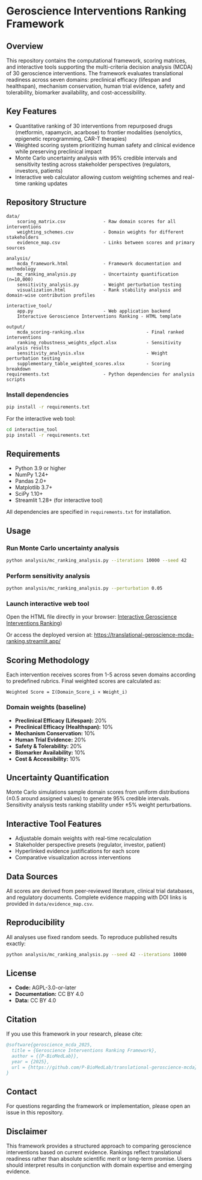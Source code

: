 # Geroscience Interventions Ranking Framework

## Overview

This repository contains the computational framework, scoring matrices, and interactive tools supporting the multi-criteria decision analysis (MCDA) of 30 geroscience interventions. The framework evaluates translational readiness across seven domains: preclinical efficacy (lifespan and healthspan), mechanism conservation, human trial evidence, safety and tolerability, biomarker availability, and cost-accessibility.

## Key Features

- Quantitative ranking of 30 interventions from repurposed drugs (metformin, rapamycin, acarbose) to frontier modalities (senolytics, epigenetic reprogramming, CAR-T therapies)
- Weighted scoring system prioritizing human safety and clinical evidence while preserving preclinical impact
- Monte Carlo uncertainty analysis with 95% credible intervals and sensitivity testing across stakeholder perspectives (regulators, investors, patients)
- Interactive web calculator allowing custom weighting schemes and real-time ranking updates

## Repository Structure

```
data/
    scoring_matrix.csv              - Raw domain scores for all interventions
    weighting_schemes.csv           - Domain weights for different stakeholders
    evidence_map.csv                - Links between scores and primary sources

analysis/
    mcda_framework.html             - Framework documentation and methodology
    mc_ranking_analysis.py          - Uncertainty quantification (n=10,000)
    sensitivity_analysis.py         - Weight perturbation testing
    visualization.html              - Rank stability analysis and domain-wise contribution profiles

interactive_tool/
    app.py                          - Web application backend
    Interactive Geroscience Interventions Ranking - HTML template

output/
    mcda_scoring-ranking.xlsx                       - Final ranked interventions
    ranking_robustness_weights_±5pct.xlsx           - Sensitivity analysis results
    sensitivity_analysis.xlsx                       - Weight perturbation testing
    supplementary_table_weighted_scores.xlsx        - Scoring breakdown
requirements.txt                    - Python dependencies for analysis scripts
```

### Install dependencies

```bash
pip install -r requirements.txt
```

For the interactive web tool:

```bash
cd interactive_tool
pip install -r requirements.txt
```

## Requirements

- Python 3.9 or higher
- NumPy 1.24+
- Pandas 2.0+
- Matplotlib 3.7+
- SciPy 1.10+
- Streamlit 1.28+ (for interactive tool)

All dependencies are specified in `requirements.txt` for installation.

## Usage

### Run Monte Carlo uncertainty analysis

```bash
python analysis/mc_ranking_analysis.py --iterations 10000 --seed 42
```

### Perform sensitivity analysis

```bash
python analysis/mc_ranking_analysis.py --perturbation 0.05
```

### Launch interactive web tool

Open the HTML file directly in your browser:
[Interactive Geroscience Interventions Ranking](https://github.com/P-BioMedLab/translational-geroscience-mcda/blob/main/interactive_tool/Interactive%20Geroscience%20Interventions%20Ranking.html))

Or access the deployed version at: https://translational-geroscience-mcda-ranking.streamlit.app/

## Scoring Methodology

Each intervention receives scores from 1-5 across seven domains according to predefined rubrics. Final weighted scores are calculated as:

```
Weighted Score = Σ(Domain_Score_i × Weight_i)
```

### Domain weights (baseline)

- **Preclinical Efficacy (Lifespan):** 20%
- **Preclinical Efficacy (Healthspan):** 10%
- **Mechanism Conservation:** 10%
- **Human Trial Evidence:** 20%
- **Safety & Tolerability:** 20%
- **Biomarker Availability:** 10%
- **Cost & Accessibility:** 10%

## Uncertainty Quantification

Monte Carlo simulations sample domain scores from uniform distributions (±0.5 around assigned values) to generate 95% credible intervals. Sensitivity analysis tests ranking stability under ±5% weight perturbations.

## Interactive Tool Features

- Adjustable domain weights with real-time recalculation
- Stakeholder perspective presets (regulator, investor, patient)
- Hyperlinked evidence justifications for each score
- Comparative visualization across interventions

## Data Sources

All scores are derived from peer-reviewed literature, clinical trial databases, and regulatory documents. Complete evidence mapping with DOI links is provided in `data/evidence_map.csv`.

## Reproducibility

All analyses use fixed random seeds. To reproduce published results exactly:

```bash
python analysis/mc_ranking_analysis.py --seed 42 --iterations 10000
```

## License

- **Code:** AGPL-3.0-or-later
- **Documentation:** CC BY 4.0
- **Data:** CC BY 4.0

## Citation

If you use this framework in your research, please cite:

```bibtex
@software{geroscience_mcda_2025,
  title = {Geroscience Interventions Ranking Framework},
  author = {{P-BioMedLab}},
  year = {2025},
  url = {https://github.com/P-BioMedLab/translational-geroscience-mcda}
}
```
## Contact

For questions regarding the framework or implementation, please open an issue in this repository.

## Disclaimer

This framework provides a structured approach to comparing geroscience interventions based on current evidence. Rankings reflect translational readiness rather than absolute scientific merit or long-term promise. Users should interpret results in conjunction with domain expertise and emerging evidence.
